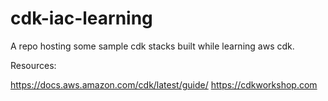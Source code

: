 # cdk-iac-learning
A repo hosting some sample cdk stacks built while learning aws cdk.

Resources:

https://docs.aws.amazon.com/cdk/latest/guide/
https://cdkworkshop.com

